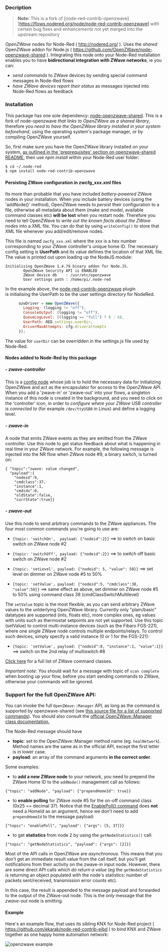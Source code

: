 ### Decription

> **Note:** This is a fork of [node-red-contrib-openzwave][https://flows.nodered.org/node/node-red-contrib-openzwave] with certain bug fixes and enhancements not yet merged into the upstream repository

*OpenZWave* nodes for Node-Red ( <http://nodered.org/> ). Uses the *shared* OpenZWave addon for Node.js ( <https://github.com/OpenZWave/node-openzwave-shared> ).
Integrating this node onto your Node-Red installation enables you to have **bidirectional integration with ZWave networks**, ie you can:
- *send commands* to ZWave devices by sending special command messages in Node-Red flows
- *have ZWave devices report their status* as messages injected into Node-Red flows as feedback

### Installation

This package has one sole dependency: [node-openzwave-shared](https://github.com/OpenZWave/node-openzwave-shared). This is a fork of node-openzwave *that links to OpenZWave as a shared library*, therefore you *need to have the OpenZWave library installed in your system beforehand*, using the operating system's package manager, or by compiling OpenZWave yourself.

So, first make sure you have the OpenZWave library installed on your system, [as outlined in the 'preprequisites' section on openzwave-shared README](https://github.com/OpenZWave/node-openzwave-shared#prerequisites), then use *npm install* within your Node-Red user folder:

```sh
$ cd ~/.node-red
$ npm install node-red-contrib-openzwave
```

#### Persisting ZWave configuration in zwcfg_xxx.xml files

Its more than probable that you have included *battery-powered* ZWave nodes in your installation.
When you include battery devices (using the 'addNode()' method), OpenZWave needs to *persist* their configuration to a file,
otherwise all metadata about them (make and model, available command classes etc) **will be lost** when you restart node.
Therefore you need to tell OpenZWave to *write out the known facts about the ZWave nodes* into a XML file. You can do that
by using `writeConfig()` to store that XML file whenever you add/edit/remove nodes.

This file is named `zwcfg_xxx.xml` where the xxx is a hex number corresponding to your ZWave controller's unique home ID.
The necessary config setting is **UserPath** and its value defines the location of that XML file. The value is printed out
upon loading up the NodeJS module:
```
Initialising OpenZWave 1.4.79 binary addon for Node.JS.
        OpenZWave Security API is ENABLED
        ZWave device db    : /usr/etc/openzwave
        User settings path : /home/pi/.node-red
```

In the example above, the [node-red-contrib-openzwave](https://github.com/OpenZWave/node-red-contrib-openzwave) plugin           
is initialising the UserPath to be the user settings directory for NodeRed.

```js
      ozwDriver = new OpenZWave({
        Logging: (logging != "off"),
        ConsoleOutput: (logging != "off"),
        QueueLogLevel: ((logging == "full") ? 8 : 6),
        UserPath: RED.settings.userDir,
        DriverMaxAttempts: cfg.driverattempts
      });
```
The value for `userDir` can be overridden in the settings.js file used by Node-Red.

#### Nodes added to Node-Red by this package


##### - **zwave-controller**

This is a [config node](http://nodered.org/docs/creating-nodes/config-nodes) whose job is to hold the necessary data for initializing OpenZWave and act as the encapsulator for access to the OpenZWave API. When you add a 'zwave-in' or 'zwave-out' into your flows, a singleton instance of this node is created in the background, and you need to click on the 'controller' icon, in order  to *configure where your ZWave USB controller is connected to* (for example `/dev/ttyUSB0` in Linux) and define a logging level.


##### - **zwave-in**

A node that emits ZWave events as they are emitted from the ZWave controller. Use this node to get status feedback about what is happening in real time in your ZWave network. For example, the following message is injected into the NR flow when ZWave node #9, a binary switch, is turned on:

```
{ "topic":"zwave: value changed",
  "payload":{
    "nodeid":9,
    "cmdclass":37,
    "instance":1,
    "cmdidx":0,
    "oldState":false,
    "currState":true}}
```


##### - **zwave-out**

Use this node to send arbitrary commands to the ZWave appliances.  The four most common commands you're going to use are:

 - `{topic: 'switchOn',  payload: {"nodeid":2}}`  ==> to switch on basic switch on ZWave node #2

 - `{topic: 'switchOff', payload: {"nodeid":2}}`  ==> to switch off basic switch on ZWave node #2

 - `{topic: 'setLevel', payload: {"nodeid": 5, "value": 50}}`  ==> set level on dimmer on ZWave node #5 to 50%

 - `{topic: 'setValue', payload: {"nodeid":5, "cmdclass":38, "value":50}}` ==> same effect as above, set dimmer on ZWave node #5 to 50% using command class 38 (cmdClassSwitchMultilevel)

  The `setValue` topic is the most flexible, as you can send arbitrary ZWave values to the unlderlying OpenZWave library. Currently only "plain/basic" datatypes are supported (ints, floats etc), more complex ones, eg values with units such as thermostat setpoints are not yet supported. Use this topic (setValue) to control multi-instance devices (such as the Fibaro FGS-221), where one single ZWave node controls multiple endpoints/relays. To control such devices, simply specify a valid instance (0 or 1 for the FGS-221):

   - `{topic: 'setValue', payload: {"nodeid":8, "instance":1, "value":1}}`   ==> switch on the 2nd relay of multiswitch #8

  [Click here](http://wiki.micasaverde.com/index.php/ZWave_Command_Classes)  for a full list of ZWave command classes.

*Important note*: You should wait for a message with topic of `scan complete` when booting up your flow, before you start sending commands to ZWave, otherwise your commands will be ignored.

### Support for the **full OpenZWave API**:

  You can invoke the full `OpenZWave::Manager` API, as long as the command is supported by openzwave-shared (see [this source file for a list of supported commands](https://github.com/OpenZWave/node-openzwave-shared/blob/master/src/openzwave.cc#L59)). You should also consult the [official OpenZWave::Manager class documentation.](http://www.openzwave.com/dev/classOpenZWave_1_1Manager.html)

  The Node-Red message should have
  - **topic**:  set to the OpenZWave::Manager method name (eg. `healNetwork`). Method names are the same as in the official API, except the first letter is in lower case.
  - **payload**: an array of the command arguments **in the correct order**.

Some examples:

  * to **add a new ZWave node** to your network, you need to prepend the ZWave Home ID to the `addNode()` management call as follows:

  `{"topic": "addNode", "payload": {"prependHomeId": true}}`

  * to **enable polling** for ZWave node #5 for the on-off command class (0x25 == decimal 37). Notice that the [EnablePoll() command](http://www.openzwave.com/dev/classOpenZWave_1_1Manager.html#a50d795cb20a0bea55ecfd4a02c9777f3) does **not** need a HomeId as an argument, hence we don't need to add `prependHomeId` to the message payload:

  `{"topic": "enablePoll", "payload": {"args": [5, 37]}}`

  * to get **statistics** from node 2 by using the `getNodeStatistics()` call:

  `{"topic": "getNodeStatistics", "payload": {"args": [2]}}`

Most of the API calls in OpenZWave are *asynchronous*. This means that you don't get an immediate result value from the call itself, but you'll get notifications from their activity on the zwave-in input node. However, there are some direct API calls which *do return a value* (eg the `getNodeStatistics` is returning an object populated with the node's statistics: number of packets sent/received, transmission error counts etc).

In this case, the result is appended to the message payload and forwarded to the output of the ZWave-out node. This is the *only* message that the _zwave-out_ node is emitting.


#### Example

Here's an example flow, that uses its sibling KNX for Node-Red project ( <https://github.com/ekarak/node-red-contrib-eibd> ) to bind KNX and ZWave together as one happy home automation network:

![openzwave example](https://lh6.googleusercontent.com/-g4i3cJ_Anp8/VCG4uThDUQI/AAAAAAAAAvw/EoOagZZ8u34/s1600/teaser.png)
